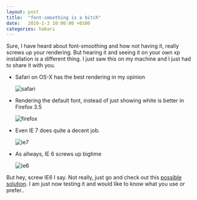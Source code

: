 ```yaml
---
layout: post
title:  "font-smoothing is a bitch"
date:   2010-1-3 10:00:00 +0100
categories: habari
---
```

<p>Sure, I have heard about font-smoothing and how not having it, really screws up your rendering. But hearing it and seeing it on your own xp installation is a different thing. I just saw this on my machine and I just had to share it with you.</p>
<ul>
<li>
<p>Safari on OS-X has the best rendering in my opinion</p>
<img src="http://wnas.nl/files/font-smoothing/saf-osx.png" alt="safari" />
</li>
<li>
<p>Rendering the default font, instead of just showing white is better in Firefox 3.5</p>
<img src="http://wnas.nl/files/font-smoothing/ff3.5-osx.png" alt="firefox" />
</li>
<li>
<p>Even IE 7 does quite a decent job.</p>
<img src="http://wnas.nl/files/font-smoothing/ie7-xp.png" alt="ie7" />
</li>
<li>
<p>As allways, IE 6 screws up bigtime</p>
<img src="http://wnas.nl/files/font-smoothing/ie6-xp.png" alt="ie6" />
</li>
</ul>
<p>But hey, screw IE6 I say. Not really, just go and check out this <a href="http://www.useragentman.com/blog/2009/11/29/how-to-detect-font-smoothing-using-javascript/">possible solution</a>. I am just now testing it and would like to know what you use or prefer..</p>
